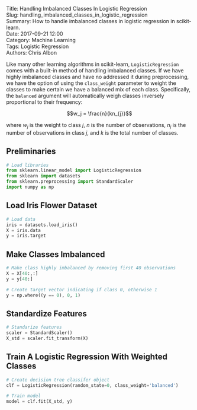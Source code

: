 Title: Handling Imbalanced Classes In Logistic Regression  
Slug: handling_imbalanced_classes_in_logistic_regression  
Summary: How to handle imbalanced classes in logistic regression in scikit-learn.  
Date: 2017-09-21 12:00  
Category: Machine Learning  
Tags: Logistic Regression  
Authors: Chris Albon  

Like many other learning algorithms in scikit-learn, `LogisticRegression` comes with a built-in method of handling imbalanced classes. If we have highly imbalanced classes and have no addressed it during preprocessing, we have the option of using the `class_weight` parameter to weight the classes to make certain we have a balanced mix of each class. Specifically, the `balanced` argument will automatically weigh classes inversely proportional to their frequency:

$$w_j = \frac{n}{kn_{j}}$$

where $w_j$ is the weight to class $j$, $n$ is the number of observations, $n_j$ is the number of observations in class $j$, and $k$ is the total number of classes.

## Preliminaries


```python
# Load libraries
from sklearn.linear_model import LogisticRegression
from sklearn import datasets
from sklearn.preprocessing import StandardScaler
import numpy as np

```

## Load Iris Flower Dataset


```python
# Load data
iris = datasets.load_iris()
X = iris.data
y = iris.target
```

## Make Classes Imbalanced


```python
# Make class highly imbalanced by removing first 40 observations
X = X[40:,:]
y = y[40:]

# Create target vector indicating if class 0, otherwise 1
y = np.where((y == 0), 0, 1)
```

## Standardize Features


```python
# Standarize features
scaler = StandardScaler()
X_std = scaler.fit_transform(X)
```

## Train A Logistic Regression With Weighted Classes


```python
# Create decision tree classifer object
clf = LogisticRegression(random_state=0, class_weight='balanced')

# Train model
model = clf.fit(X_std, y)
```

